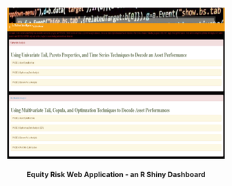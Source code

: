 <p align="center">
  <a href="" rel="noopener"></a>
  <img src="images/home.png" alt='home' width='750' height='350' >
</p>
  
<h3  align='center'> Equity Risk Web Application - an R Shiny Dashboard </h3>
